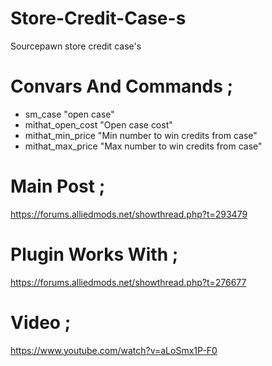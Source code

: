# Store-Credit-Case-s
Sourcepawn store credit case's

# Convars And Commands ;
- sm_case "open case"
- mithat_open_cost "Open case cost" 
- mithat_min_price "Min number to win credits from case" 
- mithat_max_price "Max number to win credits from case"

# Main Post ;
https://forums.alliedmods.net/showthread.php?t=293479

# Plugin Works With ;
https://forums.alliedmods.net/showthread.php?t=276677

# Video ;
https://www.youtube.com/watch?v=aLoSmx1P-F0
